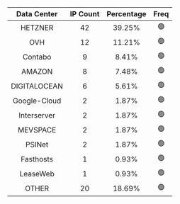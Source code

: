 | Data Center | IP Count | Percentage | Freq |
|:------------:|:--------:|:-----------:|:-----:|
| HETZNER | 42 | 39.25% | 🟢 |
| OVH | 12 | 11.21% | 🟢 |
| Contabo | 9 | 8.41% | 🟢 |
| AMAZON | 8 | 7.48% | 🟢 |
| DIGITALOCEAN | 6 | 5.61% | 🟢 |
| Google-Cloud | 2 | 1.87% | 🟢 |
| Interserver | 2 | 1.87% | 🟢 |
| MEVSPACE | 2 | 1.87% | 🟢 |
| PSINet | 2 | 1.87% | 🟢 |
| Fasthosts | 1 | 0.93% | 🟢 |
| LeaseWeb | 1 | 0.93% | 🟢 |
| OTHER | 20 | 18.69% | 🟢 |